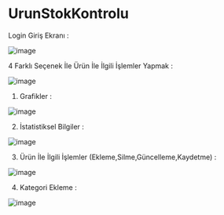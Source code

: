 # UrunStokKontrolu

Login Giriş Ekranı :

![image](https://user-images.githubusercontent.com/44413495/194625854-b93f3cb2-4892-40a1-8b9d-94b1f06c2ca7.png)


4 Farklı Seçenek İle Ürün İle İlgili İşlemler Yapmak :

![image](https://user-images.githubusercontent.com/44413495/194625975-f488d691-67c6-4884-b517-a68cc76a5d44.png)

1) Grafikler :

![image](https://user-images.githubusercontent.com/44413495/194626033-db64b2c2-e642-498e-93b3-59d52f9b3d91.png)

2) İstatistiksel Bilgiler :

![image](https://user-images.githubusercontent.com/44413495/194626115-1a5af8e8-5b2c-404b-8bb2-a2c006055f2c.png)

3) Ürün İle İlgili İşlemler (Ekleme,Silme,Güncelleme,Kaydetme) :

![image](https://user-images.githubusercontent.com/44413495/194626255-febf642c-7f57-4fcd-889c-13cb2863c827.png)

4) Kategori Ekleme : 

![image](https://user-images.githubusercontent.com/44413495/194626343-687beec0-8e45-4552-b260-f0f58e16eeed.png)
